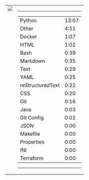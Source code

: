 
<table><tr>
<td valign="top">
  <img src="https://wakatime.com/share/@Aperture/0cd21d5d-ac4f-458d-9c71-d06f479c1297.png" />
</td>

<td valign="top">
  <hr>
  <table>
    <tr><td>Python</td><td>13:07</td></tr><tr><td>Other</td><td>4:51</td></tr><tr><td>Docker</td><td>1:07</td></tr><tr><td>HTML</td><td>1:02</td></tr><tr><td>Bash</td><td>0:39</td></tr><tr><td>Markdown</td><td>0:35</td></tr><tr><td>Text</td><td>0:29</td></tr><tr><td>YAML</td><td>0:25</td></tr><tr><td>reStructuredText</td><td>0:22</td></tr><tr><td>CSS</td><td>0:20</td></tr><tr><td>Git</td><td>0:16</td></tr><tr><td>Java</td><td>0:03</td></tr><tr><td>Git Config</td><td>0:02</td></tr><tr><td>JSON</td><td>0:00</td></tr><tr><td>Makefile</td><td>0:00</td></tr><tr><td>Properties</td><td>0:00</td></tr><tr><td>INI</td><td>0:00</td></tr><tr><td>Terraform</td><td>0:00</td></tr>
  </table>
  <hr>
</td>
</tr></table>


